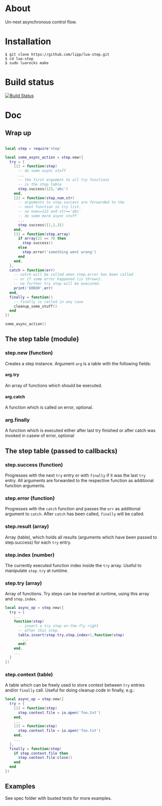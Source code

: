 # About

Un-nest asynchronous control flow.

# Installation

    $ git clone https://github.com/lipp/lua-step.git
    $ cd lua-step
    $ sudo luarocks make

# Build status

[![Build Status](https://travis-ci.org/lipp/lua-step.png?branch=master)](https://travis-ci.org/lipp/lua-step/builds)

# Doc

## Wrap up

```lua

local step = require'step'

local some_async_action = step.new({
  try = {
    [1] = function(step)
      -- do some async stuff
	  ...
	  -- the first argument to all try functions
	  -- is the step table
      step.success(123,'abc')
    end,
    [2] = function(step,num,str)
      -- arguments to step.success are forwarded to the 
	  -- next function in try list.
      -- so num==123 and str=='abc' 
      -- do some more async stuff
	  ...
	  step.success({1,2,3})
    end,
    [3] = function(step,array)
	  if array[2] == 78 then
	    step.success()
	  else
	    step.error('something went wrong')
	  end
    end,
  },
  catch = function(err)
    -- catch will be called when step.error has been called
	-- or if some error happened (is thrown).
	-- no further try step will be executed.
	print('ERROR',err)
  end,
  finally = function()
    -- finally is called in any case
	cleanup_some_stuff()
  end
})

some_async_action()
```

## The step table (module)

### step.new (function)

Creates a step instance. Argument `arg` is a table with the following fields:

#### arg.try

An array of functions which should be executed.

#### arg.catch

A function which is called on error, optional.

### arg.finally

A function which is executed either after last try finished or after catch was invoked in casew of error, optional


## The step table (passed to callbacks)

### step.success (function)

Progresses with the next `try` entry or with `finally` if it was the last `try` entry.
All arguments are forwarded to the respective function as additional function arguments.

### step.error (function)

Progresses with the `catch` function and passes the `err` as additional argument to `catch`.
After `catch` has been called, `finally` will be called.

### step.result (array)

Array (table), which holds all results (arguments which have been passed to step.success) for each `try` entry.

### step.index (number)

The currently executed function index inside the `try` array. Useful to manipulate `step.try` at runtime.

### step.try (array)

Array of functions. Try steps can be inserted at runtime, using this array and `step.index`.

```lua
local async_op = step.new({
  try = {
	...
    function(step)
	  -- insert a try step on-the-fly right
	  -- after this step.
	  table.insert(step.try,step.index+1,function(step)
	    ...
	  end)
	end,
    ...
  }
})
```

### step.context (table)

A table which can be freely used to store context between `try` entries and/or `finally` call. Useful for doing cleanup
code in finally, e.g.:

```lua
local async_op = step.new({
  try = {
    [1] = function(step)
	  step.context.file = io.open('foo.txt')
	end,
    ...
    [3] = function(step)
	  step.context.file = io.open('foo.txt')
	end,
	...
  },
  finally = function(step)
    if step.context.file then
	  step.context.file:close()
    end
  end
})
```

## Examples

See spec folder with busted tests for more examples.

